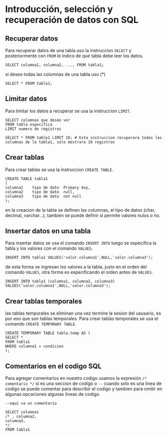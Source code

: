 # Introducción, selección y recuperación de datos con SQL

## Recuperar datos
Para recuperar datos de una tabla uso la instruccion `SELECT` y posteriormente con `FROM` le indico de que tabla debe leer los datos.

~~~~Mysql
SELECT columna1, columna2, ..., FROM tabla1;
~~~~

si deseo todas las columnas de una tabla uso (*)

~~~~Mysql
SELECT * FROM tabla1;
~~~~


## Limitar datos
Para limitar los datos a recuperar se usa la instruccion `LIMIT`.

~~~~Mysql
SELECT columnas que deseo ver
FROM tabla especifica
LIMIT numero de registros

SELECT * FROM table1 LIMIT 10; # Esta instruccion recuperara todas las columnas de la tabla1, solo mostrara 10 registros
~~~~

## Crear tablas
Para crear tablas se usa la instruccion `CREATE TABLE`.

~~~~Mysql
CREATE TABLE tabla1
(
columna1    tipo de dato  Primary key,
columna2    tipo de dato  null,
columna3    tipo de dato  not null
);
~~~~

en la creacion de la tabla se definen las columnas, el tipo de datos (char, decimal, varchar...), tambien se puede definir si permite valores nulos o no.


## Insertar datos en una tabla
Para insertar datos se usa el comando `INSERT INTO` luego se especifica la tabla y los valores con el comando `VALUES`.

~~~~Mysql
INSERT INTO tabla1 VALUES('valor.columna1',NULL,'valor.columna3');
~~~~

de esta forma se ingresan los valores a la tabla, justo en el orden del comando `VALUES`, otra forma es especificando el orden antes de `VALUES`.

~~~~Mysql
INSERT INTO tabla1 (columna1, columna2, columna3) VALUES('valor.columna1',NULL,'valor.columna3');
~~~~

## Crear tablas temporales
las tablas temporales se eliminan una vez termine la sesion del ususario, es por eso que son tablas temporales.
Para crear tablas temporales se usa el comando `CREATE TEMPORARY TABLE`.

~~~~Mysql
CREATE TEMPORARY TABLE tabla.temp AS (
SELECT *
FROM tabla1
WHERE columna1 = condicion
);
~~~~

## Comentarios en el codigo SQL
Para agregar comentarios en nuestro codigo usamos la expresión `/* comentario */` si es una seccion de codigo o `--` cuando solo es una linea de codigo
se puede comentar para describir el codigo y tambien para omitir en algunas opcaciones algunas lineas de codigo.

~~~~Mysql
--aqui va un comentario

SELECT columna1
/* , columna2, 
columna3,
*/
FROM tabla1
~~~~



